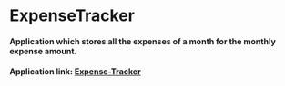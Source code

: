 # ExpenseTracker

#### Application which stores all the expenses of a month for the monthly expense amount.

#### Application link: [Expense-Tracker](https://divya-expense-tracker.herokuapp.com/)
